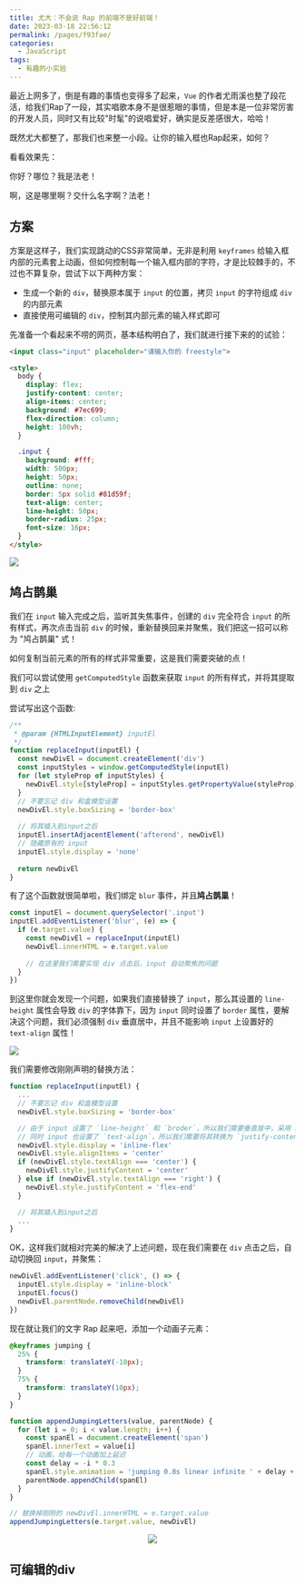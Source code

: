 ```yaml
---
title: 尤大：不会说 Rap 的前端不是好前端！
date: 2023-03-18 22:56:12
permalink: /pages/f93fae/
categories:
  - JavaScript
tags:
  - 有趣的小实验
---
```


最近上网多了，倒是有趣的事情也变得多了起来，`Vue` 的作者尤雨溪也整了段花活，给我们Rap了一段，其实唱歌本身不是很惹眼的事情，但是本是一位非常厉害的开发人员，同时又有比较"时髦"的说唱爱好，确实是反差感很大，哈哈！

既然尤大都整了，那我们也来整一小段。让你的输入框也Rap起来，如何？

看看效果先：

你好？哪位？我是法老！

啊，这是哪里啊？交什么名字啊？法老！

## 方案

方案是这样子，我们实现跳动的CSS非常简单，无非是利用 `keyframes` 给输入框内部的元素套上动画，但如何控制每一个输入框内部的字符，才是比较棘手的，不过也不算复杂，尝试下以下两种方案：

- 生成一个新的 `div`，替换原本属于 `input` 的位置，拷贝 `input` 的字符组成 `div` 的内部元素
- 直接使用可编辑的 `div`，控制其内部元素的输入样式即可

先准备一个看起来不唠的网页，基本结构明白了，我们就进行接下来的的试验：

```html
<input class="input" placeholder="请输入你的 freestyle">

<style>
  body {
    display: flex;
    justify-content: center;
    align-items: center;
    background: #7ec699;
    flex-direction: column;
    height: 100vh;
  }

  .input {
    background: #fff;
    width: 500px;
    height: 50px;
    outline: none;
    border: 5px solid #81d59f;
    text-align: center;
    line-height: 50px;
    border-radius: 25px;
    font-size: 16px;
  }
</style>
```

![](https://source.taroxin.com/u-image-bed/1679486928491.png)

## 鸠占鹊巢

我们在 `input` 输入完成之后，监听其失焦事件，创建的 `div` 完全符合 `input` 的所有样式，再次点击当前 `div` 的时候，重新替换回来并聚焦，我们把这一招可以称为 "鸠占鹊巢" 式！

如何复制当前元素的所有的样式非常重要，这是我们需要突破的点！

我们可以尝试使用 `getComputedStyle` 函数来获取 `input` 的所有样式，并将其提取到 `div` 之上

尝试写出这个函数:

```javascript
/**
 * @param {HTMLInputElement} inputEl
 */
function replaceInput(inputEl) {
  const newDivEl = document.createElement('div')
  const inputStyles = window.getComputedStyle(inputEl)
  for (let styleProp of inputStyles) {
    newDivEl.style[styleProp] = inputStyles.getPropertyValue(styleProp);
  }
  // 不要忘记 div 和盒模型设置
  newDivEl.style.boxSizing = 'border-box'
  
  // 将其插入到input之后
  inputEl.insertAdjacentElement('afterend', newDivEl)
  // 隐藏原有的 input
  inputEl.style.display = 'none'
  
  return newDivEl
}
```

有了这个函数就很简单啦，我们绑定 `blur` 事件，并且**鸠占鹊巢**！
```javascript
const inputEl = document.querySelector('.input')
inputEl.addEventListener('blur', (e) => {
  if (e.target.value) {
    const newDivEl = replaceInput(inputEl)
    newDivEl.innerHTML = e.target.value
    
    // 在这里我们需要实现 div 点击后，input 自动聚焦的问题
  }
})
```

到这里你就会发现一个问题，如果我们直接替换了 `input`，那么其设置的 `line-height` 属性会导致 `div` 的字体靠下，因为 `input` 同时设置了 `border` 属性，要解决这个问题，我们必须强制 `div` 垂直居中，并且不能影响 `input` 上设置好的 `text-align` 属性！

![](https://source.taroxin.com/u-image-bed/1679489042287.png)

我们需要修改刚刚声明的替换方法：
```javascript
function replaceInput(inputEl) {
  ...
  // 不要忘记 div 和盒模型设置
  newDivEl.style.boxSizing = 'border-box'

  // 由于 input 设置了 `line-height` 和 `broder`，所以我们需要垂直居中，采用 FlexBox 的方式来解决
  // 同时 input 也设置了 `text-align`，所以我们需要将其转换为 `justify-content`
  newDivEl.style.display = 'inline-flex'
  newDivEl.style.alignItems = 'center'
  if (newDivEl.style.textAlign === 'center') {
    newDivEl.style.justifyContent = 'center'
  } else if (newDivEl.style.textAlign === 'right') {
    newDivEl.style.justifyContent = 'flex-end'
  }

  // 将其插入到input之后
  ...
}
```

OK，这样我们就相对完美的解决了上述问题，现在我们需要在 `div` 点击之后，自动切换回 `input`，并聚焦：

```javascript
newDivEl.addEventListener('click', () => {
  inputEl.style.display = 'inline-block'
  inputEl.focus()
  newDivEl.parentNode.removeChild(newDivEl)
})
```

现在就让我们的文字 Rap 起来吧，添加一个动画子元素：

```css
@keyframes jumping {
  25% {
    transform: translateY(-10px);
  }
  75% {
    transform: translateY(10px);
  }
}
```


```javascript
function appendJumpingLetters(value, parentNode) {
  for (let i = 0; i < value.length; i++) {
    const spanEl = document.createElement('span')
    spanEl.innerText = value[i]
    // 动画，给每一个动画加上延迟
    const delay = -i * 0.3
    spanEl.style.animation = 'jumping 0.8s linear infinite ' + delay + 's'
    parentNode.appendChild(spanEl)
  }
}

// 替换掉刚刚的 newDivEl.innerHTML = e.target.value
appendJumpingLetters(e.target.value, newDivEl)
```


<div align="center"> <img src="https://source.taroxin.com/u-image-bed/20230322_211239.gif"> </div>

## 可编辑的div